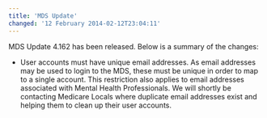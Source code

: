 ```yaml
---
title: 'MDS Update'
changed: '12 February 2014-02-12T23:04:11'
---
```


<p>MDS Update 4.162 has been released. Below is a summary of the changes:</p>
<ul>
<li>User accounts must have unique email addresses. As email addresses may be used to login to the MDS, these must be unique in order to map to a single account. This restriction also applies to email addresses associated with Mental Health Professionals. We will shortly be contacting Medicare Locals where duplicate email addresses exist and helping them to clean up their user accounts. </li>
</ul>
